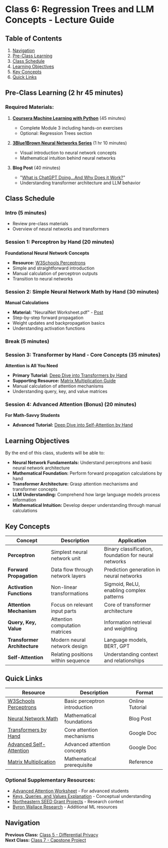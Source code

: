 # Class 6: Regression Trees and LLM Concepts - Lecture Guide

## Table of Contents
1. [Navigation](#navigation)
2. [Pre-Class Learning](#pre-class-learning)
3. [Class Schedule](#class-schedule)
4. [Learning Objectives](#learning-objectives)
5. [Key Concepts](#key-concepts)
6. [Quick Links](#quick-links)

## Pre-Class Learning (2 hr 45 minutes)
### Required Materials:
1. **[Coursera Machine Learning with Python](https://www.coursera.org/learn/machine-learning-with-python?specialization=ibm-data-science)** (45 minutes)
   - Complete Module 3 including hands-on exercises
   - Optional: Regression Trees section

2. **[3Blue1Brown Neural Networks Series](https://www.youtube.com/playlist?list=PLZHQObOWTQDNU6R1_67000Dx_ZCJB-3pi)** (1 hr 10 minutes)
   - Visual introduction to neural network concepts
   - Mathematical intuition behind neural networks

3. **Blog Post** (40 minutes)
   - "[What is ChatGPT Doing…And Why Does it Work?](https://writings.stephenwolfram.com/2023/02/what-is-chatgpt-doing-and-why-does-it-work/)"
   - Understanding transformer architecture and LLM behavior

## Class Schedule

### Intro (5 minutes)
- Review pre-class materials
- Overview of neural networks and transformers

### Session 1: Perceptron by Hand (20 minutes)
**Foundational Neural Network Concepts**
- **Resource:** [W3Schools Perceptrons](https://www.w3schools.com/ai/ai_perceptrons.asp)
- Simple and straightforward introduction
- Manual calculation of perceptron outputs
- Transition to neural networks

### Session 2: Simple Neural Network Math by Hand (30 minutes)
**Manual Calculations**
- **Material:** "NeuralNet Worksheet.pdf" - [Post](https://towardsdatascience.com/introduction-to-math-behind-neural-networks-e8b60dbbdeba)
- Step-by-step forward propagation
- Weight updates and backpropagation basics
- Understanding activation functions

### Break (5 minutes)

### Session 3: Transformer by Hand - Core Concepts (35 minutes)
**Attention is All You Need**
- **Primary Tutorial:** [Deep Dive into Transformers by Hand](https://docs.google.com/document/d/12Y4gtQuzSpXj-pQLKJr6SrANs_oe9uVhBzjJ2mD0zjI/edit?usp=sharing)
- **Supporting Resource:** [Matrix Multiplication Guide](https://www.mathsisfun.com/algebra/matrix-multiplying.html)
- Manual calculation of attention mechanisms
- Understanding query, key, and value matrices

### Session 4: Advanced Attention (Bonus) (20 minutes)
**For Math-Savvy Students**
- **Advanced Tutorial:** [Deep Dive into Self-Attention by Hand](https://docs.google.com/document/d/1i1XEISzYFbydbixtxZfVpTn8Q0NPoP4lKlz6e8BWEhc/edit?usp=sharing)

## Learning Objectives
By the end of this class, students will be able to:
- **Neural Network Fundamentals:** Understand perceptrons and basic neural network architecture
- **Mathematical Foundation:** Perform forward propagation calculations by hand
- **Transformer Architecture:** Grasp attention mechanisms and transformer concepts
- **LLM Understanding:** Comprehend how large language models process information
- **Mathematical Intuition:** Develop deeper understanding through manual calculations

## Key Concepts

| Concept | Description | Application |
|---------|-------------|-------------|
| **Perceptron** | Simplest neural network unit | Binary classification, foundation for neural networks |
| **Forward Propagation** | Data flow through network layers | Prediction generation in neural networks |
| **Activation Functions** | Non-linear transformations | Sigmoid, ReLU, enabling complex patterns |
| **Attention Mechanism** | Focus on relevant input parts | Core of transformer architecture |
| **Query, Key, Value** | Attention computation matrices | Information retrieval and weighting |
| **Transformer Architecture** | Modern neural network design | Language models, BERT, GPT |
| **Self-Attention** | Relating positions within sequence | Understanding context and relationships |

## Quick Links

| Resource | Description | Format |
|----------|-------------|---------|
| [W3Schools Perceptrons](https://www.w3schools.com/ai/ai_perceptrons.asp) | Basic perceptron introduction | Online Tutorial |
| [Neural Network Math](https://towardsdatascience.com/introduction-to-math-behind-neural-networks-e8b60dbbdeba) | Mathematical foundations | Blog Post |
| [Transformers by Hand](https://docs.google.com/document/d/12Y4gtQuzSpXj-pQLKJr6SrANs_oe9uVhBzjJ2mD0zjI/edit?usp=sharing) | Core attention mechanisms | Google Doc |
| [Advanced Self-Attention](https://docs.google.com/document/d/1i1XEISzYFbydbixtxZfVpTn8Q0NPoP4lKlz6e8BWEhc/edit?usp=sharing) | Advanced attention concepts | Google Doc |
| [Matrix Multiplication](https://www.mathsisfun.com/algebra/matrix-multiplying.html) | Mathematical prerequisite | Reference |

### Optional Supplementary Resources:
- [Advanced Attention Worksheet](https://drive.google.com/file/d/1HkrVexGObYxSLe13BOarCHp58b01Wn_Z/view?usp=sharing) - For advanced students
- [Keys, Queries, and Values Explanation](https://stats.stackexchange.com/questions/421935/what-exactly-are-keys-queries-and-values-in-attention-mechanisms) - Conceptual understanding
- [Northeastern SEED Grant Projects](https://idi.provost.northeastern.edu/seed-grant-projects/) - Research context
- [Byron Wallace Research](https://www.byronwallace.com/) - Additional ML resources

## Navigation
**Previous Class:** [Class 5 - Differential Privacy](../class5-differential-privacy/class5-lecture-guide.md)  
**Next Class:** [Class 7 - Capstone Project](../class7-capstone/class7-lecture-guide.md)
